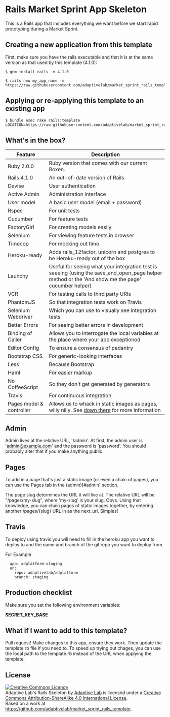 Rails Market Sprint App Skeleton
================================

This is a Rails app that includes everything we want before we start rapid prototyping during a Market Sprint.

Creating a new application from this template
---------------------------------------------

First, make sure you have the rails executable and that it is at the same version as that used by this template (4.1.0):

    $ gem install rails -v 4.1.0

    $ rails new my_app_name -m https://raw.githubusercontent.com/adaptivelab/market_sprint_rails_template/master/template.rb

Applying or re-applying this template to an existing app
-----------------------------------------

    $ bundle exec rake rails:template LOCATION=https://raw.githubusercontent.com/adaptivelab/market_sprint_rails_template/master/template.rb

What's in the box?
------------------

| Feature               | Description                                         |
| --------------------- | --------------------------------------------------- |
| Ruby 2.0.0            | Ruby version that comes with our current Boxen.     |
| Rails 4.1.0           | An out-of-date version of Rails                     |
| Devise                | User authentication                                 |
| Active Admin          | Administration interface                            |
| User model            | A basic user model (email + password)               |
| Rspec                 | For unit tests                                      |
| Cucumber              | For feature tests                                   |
| FactoryGirl           | For creating models easily                          |
| Selenium              | For viewing feature tests in browser                |
| Timecop               | For mocking out time                                |
| Heroku-ready          | Adds rails_12factor, unicorn and postgres to be Heroku-ready out of the box |
| Launchy               | Useful for seeing what your integration test is seeeing (using the save_and_open_page helper method or the 'And show me the page' cucumber helper) |
| VCR                   | For testing calls to third party URIs               |
| PhantomJS             | So that integration tests work on Travis            |
| Selenium Webdriver    | Which you can use to visually see integration tests |
| Better Errors         | For seeing better errors in development             |
| Binding of Caller     | Allows you to interrogate the local variables at the place where your app exceptioned |
| Editor Config         | To ensure a consensus of pedantry                   |
| Bootstrap CSS         | For generic-looking interfaces                      |
| Less                  | Because Bootstrap                                   |
| Haml                  | For easier markup                                   |
| No CoffeeScript       | So they don't get generated by generators           |
| Travis                | For continuous integration                          |
| Pages model & controller | Allows us to whack in static images as pages, willy nilly.  See [down there](#pages) for more information |

Admin
-----

Admin lives at the relative URL, '/admin'.  At first, the admin user is 'admin@example.com' and the password is 'password'.  You should probably alter that if you make anything public.

Pages
-----

To add in a page that's just a static image (or even a chain of pages), you can use the Pages tab in the (admin)[#admin] section.

The page slug determines the URL it will live at.  The relative URL will be "/pages/my-slug", where 'my-slug' is your slug.  Obvs.  Using that knowledge, you can chain pages of static images together, by entering another /pages/{slug} URL in as the next_url.  Simples!

Travis
------

To deploy using travis you will need to fill in the heroku app you want to deploy to and the name and branch of the git repo you want to deploy from.

For Example
```
  app: adplatform-staging
  on:
    repo: adaptivelab/adplatform
    branch: staging
```

Production checklist
--------------------

Make sure you set the following environment variables:

**SECRET_KEY_BASE**

What if I want to add to this template?
---------------------------------------

Pull request!  Make changes to this app, ensure they work.  Then update the template.rb file if you need to.  To speed up trying out chages, you can use the local path to the template.rb instead of the URL when applying the template.

License
-------

<a rel="license" href="http://creativecommons.org/licenses/by-sa/4.0/deed.en_GB"><img alt="Creative Commons Licence" style="border-width:0" src="http://i.creativecommons.org/l/by-sa/4.0/80x15.png" /></a><br /><span xmlns:dct="http://purl.org/dc/terms/" property="dct:title">Adaptive Lab's Rails Skeleton</span> by <a xmlns:cc="http://creativecommons.org/ns#" href="http://adaptivelab.com" property="cc:attributionName" rel="cc:attributionURL">Adaptive Lab</a> is licensed under a <a rel="license" href="http://creativecommons.org/licenses/by-sa/4.0/deed.en_GB">Creative Commons Attribution-ShareAlike 4.0 International License</a>.<br />Based on a work at <a xmlns:dct="http://purl.org/dc/terms/" href="https://github.com/adaptivelab/market_sprint_rails_template" rel="dct:source">https://github.com/adaptivelab/market_sprint_rails_template</a>.
